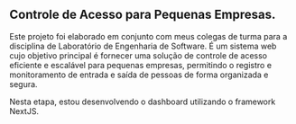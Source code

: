## Controle de Acesso para Pequenas Empresas.
<p>
  Este projeto foi elaborado em conjunto com meus colegas de turma para a disciplina de Laboratório de Engenharia de Software.
É um sistema web cujo objetivo principal é fornecer uma solução de controle de acesso eficiente e escalável para pequenas empresas, permitindo o registro e monitoramento de entrada e saída de pessoas de forma organizada e segura.
</p>
<p>
  Nesta etapa, estou desenvolvendo o dashboard utilizando o framework NextJS.</p>
  <p>
